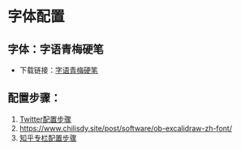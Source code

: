 # 字体配置

## 字体：字语青梅硬笔

- 下载链接：[字语青梅硬笔](https://zh.mostanswer.com/font/EbGn5h0j1cd9WZ/%E5%AD%97%E8%AF%AD%E9%9D%92%E6%A2%85%E7%A1%AC%E7%AC%94)

## 配置步骤：

1. [Twitter配置步骤](https://twitter.com/dotey/status/1595638064801521665)
2. https://www.chilisdy.site/post/software/ob-excalidraw-zh-font/
3. [知乎专栏配置步骤](https://zhuanlan.zhihu.com/p/684940131)